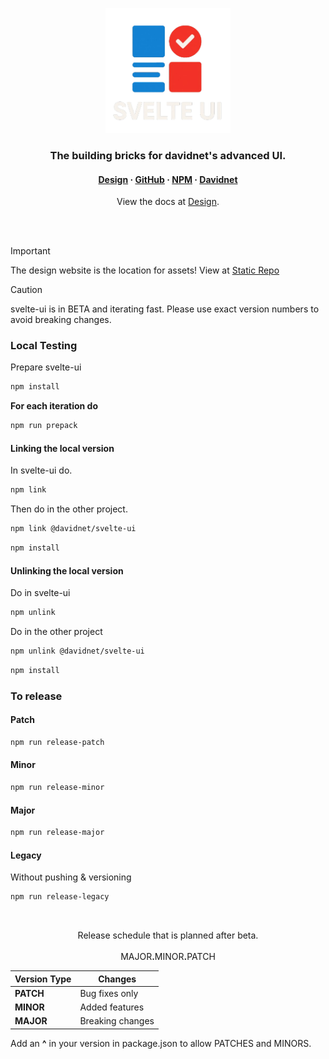 <p align="center">
  <img src="meta/images/svelte-ui-full.png" alt="svelte-ui Logo" width="200px" />
</p>

<h3 align="center">The building bricks for davidnet's advanced UI.</h3>
<h4 align="center">
  <a href="https://design.davidnet.net">Design</a> ·
  <a href="https://github.com/davidnet-net/svelte-ui">GitHub</a> ·
  <a href="https://npmjs.com/@davidnet/svelte-ui">NPM</a> ·
  <a href="https://davidnet.net">Davidnet</a>
</h4>

<p align="center">
  View the docs at <a href="https://design.davidnet.net">Design</a>.
</p>

<br>
<br>

> [!IMPORTANT]
> The design website is the location for assets!
> View at <a href="https://github.com/davidnet-net/design/tree/main/static/Assets">Static Repo</a>

> [!CAUTION]
> svelte-ui is in BETA and iterating fast.
> Please use exact version numbers to avoid breaking changes.

<h3>Local Testing</h3>

Prepare svelte-ui

```bash
npm install
```

**For each iteration do**

```bash
npm run prepack
```

<h4>Linking the local version</h4>

In svelte-ui do.

```bash
npm link
```

Then do in the other project.

```bash
npm link @davidnet/svelte-ui
```

```bash
npm install
```

<h4>Unlinking the local version</h4>

Do in svelte-ui

```bash
npm unlink
```

Do in the other project

```bash
npm unlink @davidnet/svelte-ui
```

```bash
npm install
```

<h3>To release</h3>

<h4>Patch</h4>

```bash
npm run release-patch
```

<h4>Minor</h4>

```bash
npm run release-minor
```

<h4>Major</h4>

```bash
npm run release-major
```

<h4>Legacy</h4>

Without pushing & versioning

```bash
npm run release-legacy
```

<br>

<p align="center">
  Release schedule that is planned after beta.<br><br>
  MAJOR<b>.</b>MINOR<b>.</b>PATCH
  <table>
    <thead>
      <tr>
        <th>Version Type</th>
        <th>Changes</th>
      </tr>
    </thead>
    <tbody>
      <tr>
        <td><strong>PATCH</strong></td>
        <td>Bug fixes only</td>
      </tr>
      <tr>
        <td><strong>MINOR</strong></td>
        <td>Added features</td>
      </tr>
      <tr>
        <td><strong>MAJOR</strong></td>
        <td>Breaking changes</td>
      </tr>
    </tbody>
  </table>
  Add an <b>^</b> in your version in package.json to allow PATCHES and MINORS.
</p>
<br>
<br>
